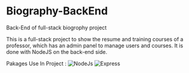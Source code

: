 # Biography-BackEnd
Back-End of full-stack biogrophy project

This is a full-stack project to show the resume and training courses of a professor, which has an admin panel to manage users and courses. It is done with NodeJS on the back-end side.

Pakages Use In Project :
![NodeJs](https://img.shields.io/badge/NodeJs-339933?logo=nodedotjs&logoColor=white)
![Express](https://img.shields.io/badge/Express-000000?logo=Express&logoColor=white)
